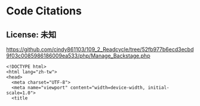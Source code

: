 # Code Citations

## License: 未知
https://github.com/cindy861103/109_2_Readcycle/tree/52fb977b6ecd3ecbd9f03c0085986186009ea533/php/Manage_Backstage.php

```
<!DOCTYPE html>
<html lang="zh-tw">
<head>
  <meta charset="UTF-8">
  <meta name="viewport" content="width=device-width, initial-scale=1.0">
  <title
```

